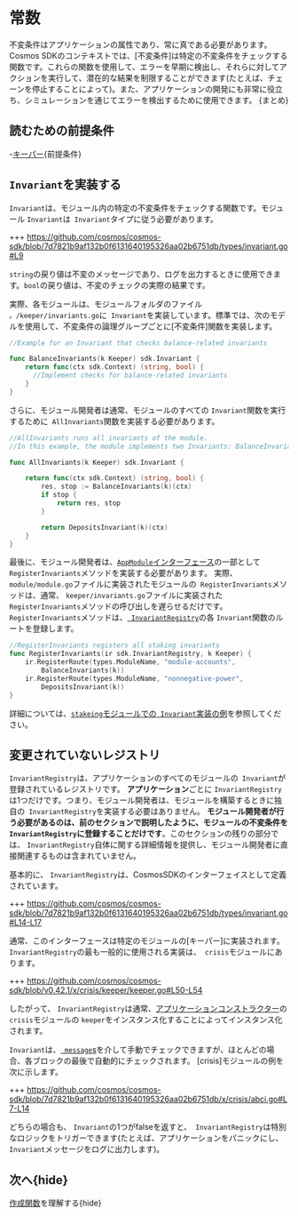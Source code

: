 # 常数

不変条件はアプリケーションの属性であり、常に真である必要があります。 Cosmos SDKのコンテキストでは、[不変条件]は特定の不変条件をチェックする関数です。これらの関数を使用して、エラーを早期に検出し、それらに対してアクションを実行して、潜在的な結果を制限することができます(たとえば、チェーンを停止することによって)。また、アプリケーションの開発にも非常に役立ち、シミュレーションを通じてエラーを検出するために使用できます。 {まとめ}

## 読むための前提条件

-[キーパー](。/keeper.md){前提条件}

## `Invariant`を実装する

`Invariant`は、モジュール内の特定の不変条件をチェックする関数です。モジュール `Invariant`は` Invariant`タイプに従う必要があります。

+++ https://github.com/cosmos/cosmos-sdk/blob/7d7821b9af132b0f6131640195326aa02b6751db/types/invariant.go#L9

`string`の戻り値は不変のメッセージであり、ログを出力するときに使用できます。`bool`の戻り値は、不変のチェックの実際の結果です。

実際、各モジュールは、モジュールフォルダのファイル `。/keeper/invariants.go`に` Invariant`を実装しています。標準では、次のモデルを使用して、不変条件の論理グループごとに[不変条件]関数を実装します。 

```go
//Example for an Invariant that checks balance-related invariants

func BalanceInvariants(k Keeper) sdk.Invariant {
	return func(ctx sdk.Context) (string, bool) {
      //Implement checks for balance-related invariants
    }
}
```

さらに、モジュール開発者は通常、モジュールのすべての `Invariant`関数を実行するために` AllInvariants`関数を実装する必要があります。 

```go
//AllInvariants runs all invariants of the module.
//In this example, the module implements two Invariants: BalanceInvariants and DepositsInvariants

func AllInvariants(k Keeper) sdk.Invariant {

	return func(ctx sdk.Context) (string, bool) {
		res, stop := BalanceInvariants(k)(ctx)
		if stop {
			return res, stop
		}

		return DepositsInvariant(k)(ctx)
	}
}
```

最後に、モジュール開発者は、[`AppModule`インターフェース](./module-manager.md#appmodule)の一部として` RegisterInvariants`メソッドを実装する必要があります。 実際、 `module/module.go`ファイルに実装されたモジュールの` RegisterInvariants`メソッドは、通常、 `keeper/invariants.go`ファイルに実装された` RegisterInvariants`メソッドの呼び出しを遅らせるだけです。 `RegisterInvariants`メソッドは、[` InvariantRegistry`](#invariant-registry)の各 `Invariant`関数のルートを登録します。 

```go
//RegisterInvariants registers all staking invariants
func RegisterInvariants(ir sdk.InvariantRegistry, k Keeper) {
	ir.RegisterRoute(types.ModuleName, "module-accounts",
		BalanceInvariants(k))
	ir.RegisterRoute(types.ModuleName, "nonnegative-power",
		DepositsInvariant(k))
}
```

詳細については、[`stakeing`モジュールでの` Invariant`実装の例](https://github.com/cosmos/cosmos-sdk/blob/7d7821b9af132b0f6131640195326aa02b6751db/x/staking/keeper/invariants.go)を参照してください。

## 変更されていないレジストリ

`InvariantRegistry`は、アプリケーションのすべてのモジュールの` Invariant`が登録されているレジストリです。 **アプリケーション**ごとに `InvariantRegistry`は1つだけです。つまり、モジュール開発者は、モジュールを構築するときに独自の` InvariantRegistry`を実装する必要はありません。 **モジュール開発者が行う必要があるのは、前のセクションで説明したように、モジュールの不変条件を `InvariantRegistry`に登録することだけです**。このセクションの残りの部分では、 `InvariantRegistry`自体に関する詳細情報を提供し、モジュール開発者に直接関連するものは含まれていません。

基本的に、 `InvariantRegistry`は、CosmosSDKのインターフェイスとして定義されています。

+++ https://github.com/cosmos/cosmos-sdk/blob/7d7821b9af132b0f6131640195326aa02b6751db/types/invariant.go#L14-L17

通常、このインターフェースは特定のモジュールの[キーパー]に実装されます。 `InvariantRegistry`の最も一般的に使用される実装は、` crisis`モジュールにあります。

+++ https://github.com/cosmos/cosmos-sdk/blob/v0.42.1/x/crisis/keeper/keeper.go#L50-L54

 したがって、 `InvariantRegistry`は通常、[アプリケーションコンストラクター](../basics/app-anatomy.md#constructor-function)の` crisis`モジュールの `keeper`をインスタンス化することによってインスタンス化されます。

`Invariant`は、[` message`s](./messages-and-queries.md)を介して手動でチェックできますが、ほとんどの場合、各ブロックの最後で自動的にチェックされます。 [crisis]モジュールの例を次に示します。

+++ https://github.com/cosmos/cosmos-sdk/blob/7d7821b9af132b0f6131640195326aa02b6751db/x/crisis/abci.go#L7-L14

どちらの場合も、 `Invariant`の1つがfalseを返すと、` InvariantRegistry`は特別なロジックをトリガーできます(たとえば、アプリケーションをパニックにし、 `Invariant`メッセージをログに出力します)。

## 次へ{hide}

[作成関数](./genesis.md)を理解する{hide} 